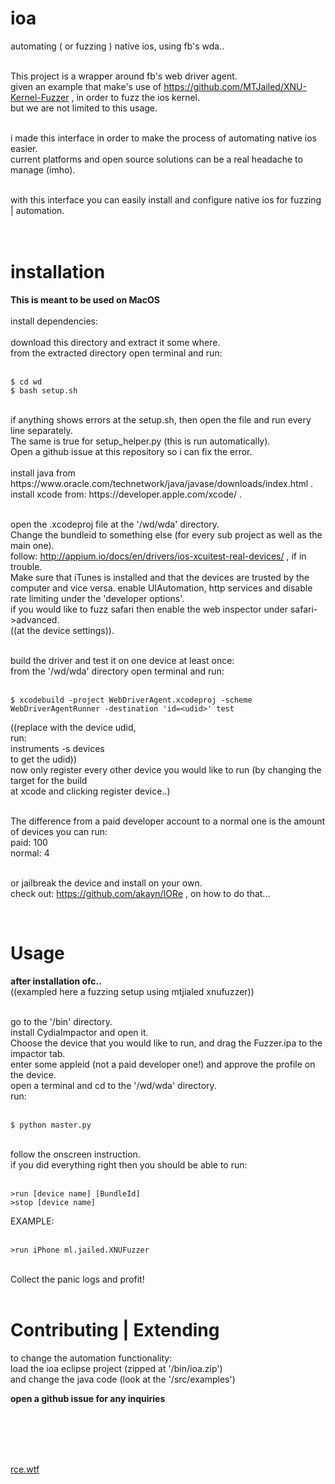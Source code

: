 # ioa 
automating ( or fuzzing ) native ios, using fb's wda..<br><br>

This project is a wrapper around fb's web driver agent.<br>
given an example that make's use of https://github.com/MTJailed/XNU-Kernel-Fuzzer , in order to fuzz the ios kernel.<br>
but we are not limited to this usage.<br><br>

i made this interface in order to make the process of automating native ios easier.<br>
current platforms and open source solutions can be a real headache to manage (imho).<br><br>

with this interface you can easily install and configure native ios for fuzzing | automation.<br><br><br>

# installation
**This is meant to be used on MacOS**
<br><br>
install dependencies:<br><br>
download this directory and extract it some where.<br>
from the extracted directory open terminal and run:<br><br>

	$ cd wd
	$ bash setup.sh

<br> 
if anything shows errors at the setup.sh, then open the file and run every line separately.<br>
The same is true for setup_helper.py (this is run automatically).<br>
Open a github issue at this repository so i can fix the error.
<br><br>
install java from https://www.oracle.com/technetwork/java/javase/downloads/index.html . <br>
install xcode from: https://developer.apple.com/xcode/ . <br><br>

open the .xcodeproj file at the '/wd/wda' directory.<br>
Change the bundleid to something else (for every sub project as well as the main one).<br>
follow: http://appium.io/docs/en/drivers/ios-xcuitest-real-devices/ , if in trouble.<br>
Make sure that iTunes is installed and that the devices are trusted by the computer and vice versa.
enable UIAutomation, http services and disable rate limiting under the 'developer options'.<br>
if you would like to fuzz safari then enable the web inspector under safari->advanced.<br>
((at the device settings)).<br><br>

build the driver and test it on one device at least once:<br>
from the '/wd/wda' directory open terminal and run:<br><br>

	$ xcodebuild -project WebDriverAgent.xcodeproj -scheme WebDriverAgentRunner -destination 'id=<udid>' test

((replace <udid> with the device udid,<br>
run:<br>
instruments -s devices<br>
to get the udid))<br>
now only register every other device you would like to run (by changing the target for the build<br>
at xcode and clicking register device..)<br><br>
	
The difference from a paid developer account to a normal one is the amount of devices you can run:<br>
paid: 100<br>
normal: 4<br><br>

or jailbreak the device and install on your own.<br>
check out: https://github.com/akayn/IORe , on how to do that...<br>

<br>

# Usage
**after installation ofc..**<br>
((exampled here a fuzzing setup using mtjialed xnufuzzer))<br><br>

go to the '/bin' directory.<br>
install CydiaImpactor and open it.<br>
Choose the device that you would like to run, and drag the Fuzzer.ipa to the impactor tab.<br>
enter some appleid (not a paid developer one!) and approve the profile on the device.<br>
open a terminal and cd to the '/wd/wda' directory.<br>
run:<br><br>

	$ python master.py
	
<br>
follow the onscreen instruction.<br>
if you did everything right then you should be able to run:<br><br>

	>run [device name] [BundleId]
	>stop [device name]
	
EXAMPLE:<br><br>

	>run iPhone ml.jailed.XNUFuzzer
	
<br>
Collect the panic logs and profit!<br><br>
	
# Contributing | Extending

to change the automation functionality:<br>
load the ioa eclipse project (zipped at '/bin/ioa.zip')<br>
and change the java code (look at the '/src/examples')<br>

**open a github issue for any inquiries**


<br><br><br><br>
<html><a href="http://rce.wtf">rce.wtf<a><html><br><br><br>


